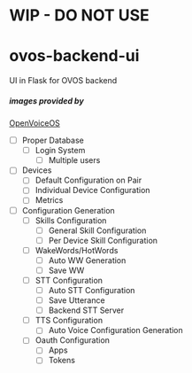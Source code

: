 # WIP - DO NOT USE

# ovos-backend-ui
UI in Flask for OVOS backend

##### images provided by
[OpenVoiceOS](https://github.com/OpenVoiceOS/ovos_assets)

- [ ] Proper Database
  - [ ] Login System
    - [ ] Multiple users
- [ ] Devices
  - [ ] Default Configuration on Pair
  - [ ] Individual Device Configuration
  - [ ] Metrics
- [ ] Configuration Generation
  - [ ] Skills Configuration
    - [ ] General Skill Configuration
    - [ ] Per Device Skill Configuration
  - [ ] WakeWords/HotWords
    - [ ] Auto WW Generation
    - [ ] Save WW
  - [ ] STT Configuration
    - [ ] Auto STT Configuration
    - [ ] Save Utterance
    - [ ] Backend STT Server
  - [ ] TTS Configuration
    - [ ] Auto Voice Configuration Generation
  - [ ] Oauth Configuration
    - [ ] Apps
    - [ ] Tokens

